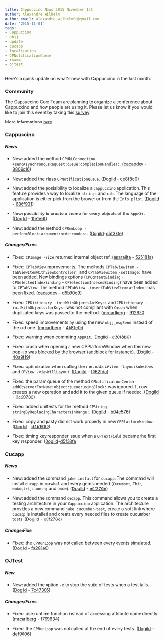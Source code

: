 ```yaml
---
title: Cappuccino News 2015 November 1st
author: Alexandre Wilhelm
author_email: alexandre.wilhelmfr@gmail.com
date: '2015-11-01'
tags:
- Cappuccino
- objj
- update
- cucapp
- localization
- CPNotificationQueue
- theme
- ojtest
---
```


Here's a quick update on what's new with Cappuccino in the last month.

### Community

The Cappuccino Core Team are planning to organize a conference about Cappuccino and how people are using it. Please let us know if you would like to join this event by taking this [survey](https://www.google.com/url?q=https%3A%2F%2Fwww.surveymonkey.com%2Fr%2FZ9P7L55&sa=D&sntz=1&usg=AFQjCNEu1mNy0xq0iIBdsSpeftYkWTKEqw).

More informations [here](http://www.cappuccino-project.org/blog/2015/10/cappcon-2016.html).

### Cappuccino

##### News

- New: added the method `CPURLConnection +sendAsynchronousRequest:queue:completionHandler:`. ([cacaodev](https://github.com/cacaodev) - [8809c16](https://github.com/cappuccino/cappuccino/commit/8809c1634f683efe1142833deaa8f5565fa6fcba))

- New: added the class `CPNotificationQueue`. ([Dogild](https://github.com/dogild) - [ce8f8c0](https://github.com/cappuccino/cappuccino/commit/ce8f8c05e1b409c6a75849793bb1ee5e30b524f5))

- New: added the posisibility to localize a `Cappuccino` application. This feature provides a way to localize `strings` and `cib`. The language of the application is either pick from the brower or from the `Info.plist`. ([Dogild](https://github.com/dogild) - [686f931](https://github.com/cappuccino/cappuccino/commit/686f931fb48fd2a2950519d5d957ed756528b0b2))

- New: possibility to create a theme for every objects of the `AppKit`. ([Dogild](https://github.com/dogild) - [1fe1e6f](https://github.com/cappuccino/cappuccino/commit/1fe1e6f265b9c3175622458721d3afbab89aead6))

- New: added the method `CPRunLoop -performBlock:argument:order:modes:`. ([Dogild](https://github.com/dogild)-[d5f38fe](https://github.com/cappuccino/cappuccino/commit/d5f38fe2f2cb2b55a4e6c1b6c3f4c28805f47957))

##### Changes/Fixes

- Fixed: `CPImage -size` returned internal object ref. ([aparajita](https://github.com/aparajita) - [526181a](https://github.com/cappuccino/cappuccino/commit/526181a76b3e28775dea24c917aa16b6e929128b))

- Fixed: `CPTabView` improvements. The methods `CPTabViewItem -tabViewItemWithViewController:` and `CPTabViewItem -setImage:` have been added. New bindings options (`CPContentBinding` - `CPSelectedIndexBinding` - `CPSelectionIndexesBinding`) have been added to `CPTabView`. The method `CPTabView -insertTabViewItem:atIndex:` has been fixed. ([cacaodev](https://github.com/cacaodev) - [d5b90c9](https://github.com/cappuccino/cappuccino/commit/d5b90c91f572a803a61290e44460cf1728d9d046))

- Fixed: `CPDictionary -initWithObjectsAndKeys:` and `CPDictionary -initWithObjects:forKeys:` was not compliant with `Cocoa` when duplicated keys was passed to the method. ([mrcarlberg](https://github.com/mrcarlberg) - [912930](https://github.com/cappuccino/cappuccino/commit/9129301c890c1ff1dc11e91a1fb6ba7f183938a7)

- Fixed: speed improvements by using the new `objj_msgSend` instead of the old one. ([mrcarlberg](https://github.com/mrcarlberg) - [4b81e0d](https://github.com/cappuccino/cappuccino/commit/4b81e0d8afd941bb1356f22630ee70ddae5566b1)

- Fixed: warning when commiling `AppKit`. ([Dogild](https://github.com/dogild) - [c30f8b0](https://github.com/cappuccino/cappuccino/commit/c30f8b09b08404d8898723736f68172f120a391a))

- Fixed: crash when opening a new CPPlatformWindow when this new pop-up was blocked by the browser (addblock for instance). ([Dogild](https://github.com/dogild) - [40a9f19](https://github.com/cappuccino/cappuccino/commit/40a9f19352d8a1bbfdf9ccc49f44bc94bca67d31))

- Fixed: optimization when calling the methods `CPView -layoutSubviews` and `CPView -viewWillLayout`. ([Dogild](https://github.com/dogild) - [f062fda](https://github.com/cappuccino/cappuccino/commit/f062fda2f7d2e5767468a71a2656eed661edd1dc))

- Fixed: the param queue of the method `CPNotificationCenter -addObserverForName:object:queue:usingBlock:` was ignored. It now creates a new operation and add it to the given queue if needed. ([Dogild](https://github.com/dogild) - [3e29732](https://github.com/cappuccino/cappuccino/commit/3e29732e462e02dacfd66851e6dd67886ed69889))

- Fixed: added unittests for the method `CPString -stringByReplacingCharactersInRange:`. ([Dogild](https://github.com/dogild) - [b04e576](https://github.com/cappuccino/cappuccino/commit/b04e5760fb30464dc457ecc0a7dc26c6ca6d8f2e))

- Fixed: copy and pasty did not work properly in new `CPPlatformWindow`. ([Dogild](https://github.com/dogild) - [d4b1680](https://github.com/cappuccino/cappuccino/commit/d4b168072745dfcd94ff38d1646ee164d9b1de69))

- Fixed: timing key responder issue when a `CPTextField` became the first key responder. ([Dogild](https://github.com/dogild)-[d5f38fe](https://github.com/cappuccino/cappuccino/commit/d5f38fe2f2cb2b55a4e6c1b6c3f4c28805f47957)

### Cucapp

##### News

- New: added the command `jake install` for `cucapp`. The command will install `cucapp` in `narwhal` and every gems needed (`Cucumber`, `Thin`, `Nokogiri`, `Launchy` and `JSON`). ([Dogild](https://github.com/dogild) - [e0f276e](https://github.com/cappuccino/cucapp/commit/e0f276e45def1d59a99b224d6aff31c4cce741e))

- New: added the command `cucapp`. This command allows you to create a testing architecture in your `Cappuccino` application. The architecture provides a new command `jake cucumber-test`, create a soft link where `cucapp` is installed and create every needed files to create cucumber tests. ([Dogild](https://github.com/dogild) - [e0f276e](https://github.com/cappuccino/cucapp/commit/e0f276e45def1d59a99b224d6aff31c4cce741e))

##### Change/Fixe

- Fixed: the `CPRunLoop` was not called between every events simulated. ([Dogild](https://github.com/dogild) - [fa281e8](https://github.com/cappuccino/cucapp/commit/fa281e86357653cd6e2aa797952ff1ea94801b6c))


### OJTest

##### New

- New: added the option `-x` to stop the suite of tests when a test fails. ([Dogild](https://github.com/dogild) - [7c47306](https://github.com/cappuccino/OJTest/commit/7c473061450f27b27b97ae6e04793ba140613f21))

##### Changes/Fixes

- Fixed: use runtime function instead of accessing attribute name directly. ([mrcarlberg](https://github.com/mrcarlberg) - [f799634](https://github.com/cappuccino/OJTest/commit/f799634d20a62c32ef421eef8d7fd8660e7ee860))

- Fixed: the `CPRunLoop` was not called at the end of every tests. ([Dogild](https://github.com/dogild) - [def9006](https://github.com/cappuccino/OJTest/commit/def9006f14ed05d218623388145e1c44edf24c51))
